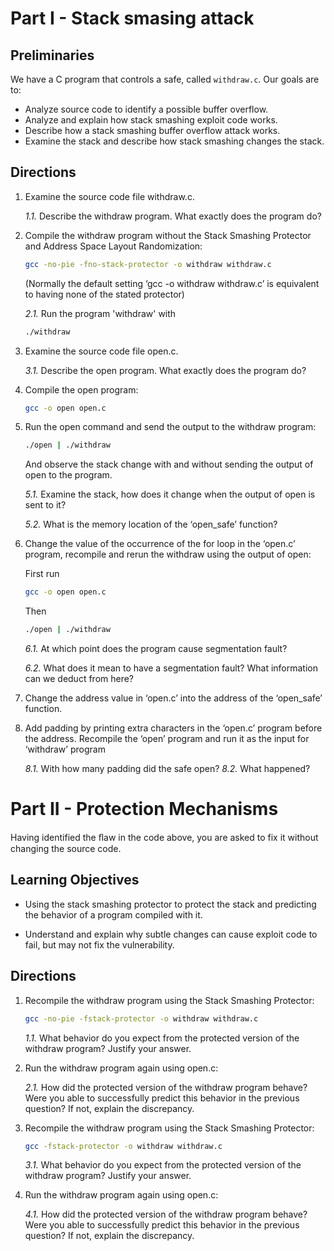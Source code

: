 # Part I - Stack smasing attack

## Preliminaries

We have a C program that controls a safe, called `withdraw.c`. Our goals are to: 

- Analyze source code to identify a possible buffer overflow. 
- Analyze and explain how stack smashing exploit code works. 
- Describe how a stack smashing buffer overflow attack works. 
- Examine the stack and describe how stack smashing changes the stack.

## Directions

1. Examine the source code file withdraw.c. 

    _1.1._ Describe the withdraw program. What exactly does the program do?

2. Compile the withdraw program without the Stack Smashing Protector and Address Space Layout Randomization: 

    ```bash
    gcc -no-pie -fno-stack-protector -o withdraw withdraw.c
    ```

    (Normally the default setting ‘gcc -o withdraw withdraw.c’ is equivalent to having none of the stated protector)

    _2.1._ Run the program 'withdraw' with
    ```bash
    ./withdraw
    ```

3. Examine the source code file open.c.

    _3.1._ Describe the open program. What exactly does the program do?

4. Compile the open program: 

    ```bash
    gcc -o open open.c 
    ```

5. Run the open command and send the output to the withdraw program:

    ```bash
    ./open | ./withdraw 
    ```

    And observe the stack change with and without sending the output of open to the program.

    _5.1._ Examine the stack, how does it change when the output of open is sent to it?  

    _5.2._ What is the memory location of the ‘open_safe’ function?

6. Change the value of the occurrence of the for loop in the ‘open.c’ program, recompile and rerun the withdraw using the output of open:

    First run
    ```bash
    gcc -o open open.c 
    ```
    Then
    ```bash
    ./open | ./withdraw 
    ```

    _6.1._ At which point does the program cause segmentation fault? 

    _6.2._ What does it mean to have a segmentation fault? What information can we deduct from here?

7. Change the address value in ‘open.c’ into the address of the ‘open_safe’ function. 

8. Add padding by printing extra characters in the ‘open.c’ program before the address. Recompile the ‘open’ program and run it as the input for ‘withdraw’ program

    _8.1._ With how many padding did the safe open?
    _8.2._ What happened?

# Part II - Protection Mechanisms

Having identified the ﬂaw in the code above, you are asked to fix it without changing the source code.

## Learning Objectives

- Using the stack smashing protector to protect the stack and predicting the behavior of a program compiled with it.

- Understand and explain why subtle changes can cause exploit code to fail, but may not fix the vulnerability.

## Directions

1. Recompile the withdraw program using the Stack Smashing Protector:

    ```bash
    gcc -no-pie -fstack-protector -o withdraw withdraw.c 
    ```

    _1.1._ What behavior do you expect from the protected version of the withdraw program? Justify your answer. 

2. Run the withdraw program again using open.c:

    _2.1._ How did the protected version of the withdraw program behave? Were you able to successfully predict this behavior in the previous question? If not, explain the discrepancy. 

3. Recompile the withdraw program using the Stack Smashing Protector:

    ```bash
    gcc -fstack-protector -o withdraw withdraw.c 
    ```

    _3.1._ What behavior do you expect from the protected version of the withdraw program? Justify your answer. 

4. Run the withdraw program again using open.c:

    _4.1._ How did the protected version of the withdraw program behave? Were you able to successfully predict this behavior in the previous question? If not, explain the discrepancy. 
